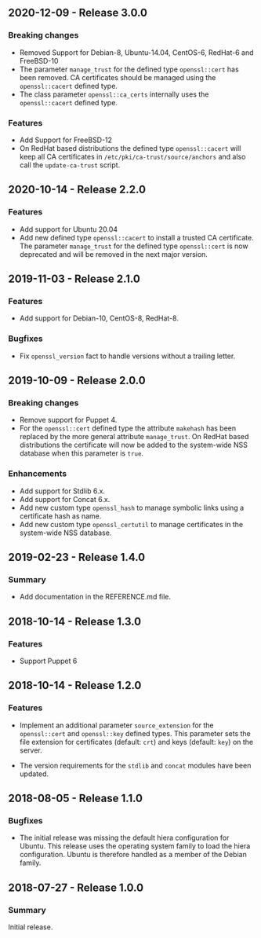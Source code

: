 ## 2020-12-09 - Release 3.0.0

### Breaking changes

- Removed Support for Debian-8, Ubuntu-14.04, CentOS-6, RedHat-6 and FreeBSD-10
- The parameter `manage_trust` for the defined type `openssl::cert` has been removed. CA certificates should be managed using the `openssl::cacert` defined type.
- The class parameter `openssl::ca_certs` internally uses the `openssl::cacert` defined type.

### Features

- Add Support for FreeBSD-12
- On RedHat based distributions the defined type `openssl::cacert` will keep all CA certificates in `/etc/pki/ca-trust/source/anchors` and also call the `update-ca-trust` script.

## 2020-10-14 - Release 2.2.0

### Features

- Add support for Ubuntu 20.04
- Add new defined type `openssl::cacert` to install a trusted CA certificate. The parameter `manage_trust` for the defined type `openssl::cert` is now deprecated and will be removed in the next major version.

## 2019-11-03 - Release 2.1.0

### Features

- Add support for Debian-10, CentOS-8, RedHat-8.

### Bugfixes

- Fix `openssl_version` fact to handle versions without a trailing letter.

## 2019-10-09 - Release 2.0.0

### Breaking changes

- Remove support for Puppet 4.
- For the `openssl::cert` defined type the attribute `makehash` has been replaced by the more general attribute `manage_trust`. On RedHat based distributions the certificate will now be added to the system-wide NSS database when this parameter is `true`.

### Enhancements

- Add support for Stdlib 6.x.
- Add support for Concat 6.x.
- Add new custom type `openssl_hash` to manage symbolic links using a certificate hash as name.
- Add new custom type `openssl_certutil` to manage certificates in the system-wide NSS database.

## 2019-02-23 - Release 1.4.0

### Summary

- Add documentation in the REFERENCE.md file.

## 2018-10-14 - Release 1.3.0

### Features

- Support Puppet 6

## 2018-10-14 - Release 1.2.0

### Features

- Implement an additional parameter `source_extension` for the `openssl::cert` and `openssl::key` defined types. This parameter sets the file extension for certificates (default: `crt`) and keys (default: `key`) on the server.

- The version requirements for the `stdlib` and `concat` modules have been updated.

## 2018-08-05 - Release 1.1.0

### Bugfixes

- The initial release was missing the default hiera configuration for Ubuntu. This release uses the operating system family to load the hiera configuration. Ubuntu is therefore handled as a member of the Debian family.

## 2018-07-27 - Release 1.0.0

### Summary

Initial release.
